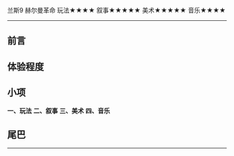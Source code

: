 兰斯9 赫尔曼革命
玩法★★★★
叙事★★★★★
美术★★★★★
音乐★★★★

-----------------------------------------------------------

## 前言

## 体验程度

## 小项
**一、玩法**
**二、叙事**
**三、美术**
**四、音乐**

## 尾巴

-----------------------------------------------------------

